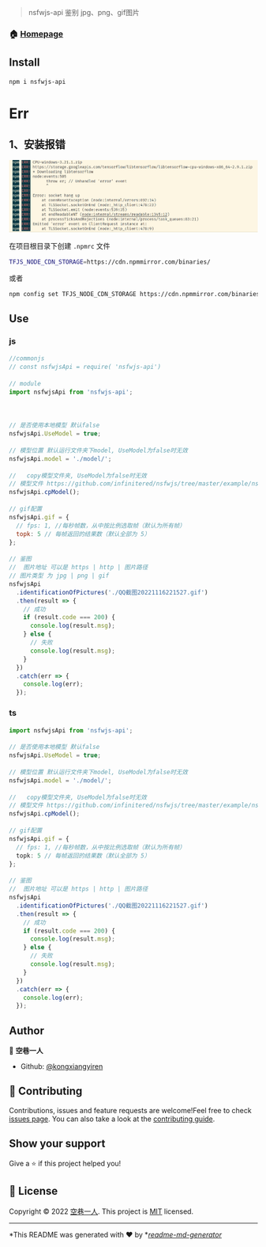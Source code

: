 > nsfwjs-api 鉴别 jpg、png、gif图片

### 🏠 [Homepage](https://github.com/kongxiangyiren/nsfwjs-api#readme)

## Install

```sh
npm i nsfwjs-api
```

# Err

## 1、安装报错

![](1672815221000.png)

在项目根目录下创建 `.npmrc` 文件

```bash
TFJS_NODE_CDN_STORAGE=https://cdn.npmmirror.com/binaries/
```

或者

```bash
npm config set TFJS_NODE_CDN_STORAGE https://cdn.npmmirror.com/binaries/
```

## Use

### js

```javascript
//commonjs
// const nsfwjsApi = require( 'nsfwjs-api') 

// module
import nsfwjsApi from 'nsfwjs-api'; 



// 是否使用本地模型 默认false
nsfwjsApi.UseModel = true;

// 模型位置 默认运行文件夹下model, UseModel为false时无效
nsfwjsApi.model = './model/';

//   copy模型文件夹, UseModel为false时无效
// 模型文件 https://github.com/infinitered/nsfwjs/tree/master/example/nsfw_demo/public/model
nsfwjsApi.cpModel();

// gif配置
nsfwjsApi.gif = {
  // fps: 1, //每秒帧数，从中按比例选取帧（默认为所有帧）
  topk: 5 // 每帧返回的结果数（默认全部为 5）
};

// 鉴图
//  图片地址 可以是 https | http | 图片路径
// 图片类型 为 jpg | png | gif
nsfwjsApi
  .identificationOfPictures('./QQ截图20221116221527.gif')
  .then(result => {
    // 成功
    if (result.code === 200) {
      console.log(result.msg);
    } else {
      // 失败
      console.log(result.msg);
    }
  })
  .catch(err => {
    console.log(err);
  });
```

### ts

```typescript
import nsfwjsApi from 'nsfwjs-api';

// 是否使用本地模型 默认false
nsfwjsApi.UseModel = true;

// 模型位置 默认运行文件夹下model, UseModel为false时无效
nsfwjsApi.model = './model/';

//   copy模型文件夹, UseModel为false时无效 
// 模型文件 https://github.com/infinitered/nsfwjs/tree/master/example/nsfw_demo/public/model
nsfwjsApi.cpModel();

// gif配置
nsfwjsApi.gif = {
  // fps: 1, //每秒帧数，从中按比例选取帧（默认为所有帧）
  topk: 5 // 每帧返回的结果数（默认全部为 5）
};

// 鉴图
//  图片地址 可以是 https | http | 图片路径
nsfwjsApi
  .identificationOfPictures('./QQ截图20221116221527.gif')
  .then(result => {
    // 成功
    if (result.code === 200) {
      console.log(result.msg);
    } else {
      // 失败
      console.log(result.msg);
    }
  })
  .catch(err => {
    console.log(err);
  });
```

## Author

👤 **空巷一人**

* Github: [@kongxiangyiren](https://github.com/kongxiangyiren)

## 🤝 Contributing

Contributions, issues and feature requests are welcome!Feel free to check [issues page](https://github.com/kongxiangyiren/nsfwjs-api/issues). You can also take a look at the [contributing guide](https://github.com/kongxiangyiren/nsfwjs-api/blob/master/CONTRIBUTING.md).

## Show your support

Give a ⭐️ if this project helped you!

## 📝 License

Copyright © 2022 [空巷一人](https://github.com/kongxiangyiren).
This project is [MIT](https://github.com/kongxiangyiren/nsfwjs-api/blob/master/LICENSE) licensed.

***

*This README was generated with ❤️ by *[*readme-md-generator*](https://github.com/kefranabg/readme-md-generator)